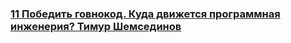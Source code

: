 ### [11 Победить говнокод. Куда движется программная инженерия? Тимур Шемсединов](https://www.youtube.com/watch?v=DNx9NhVdO-8)

